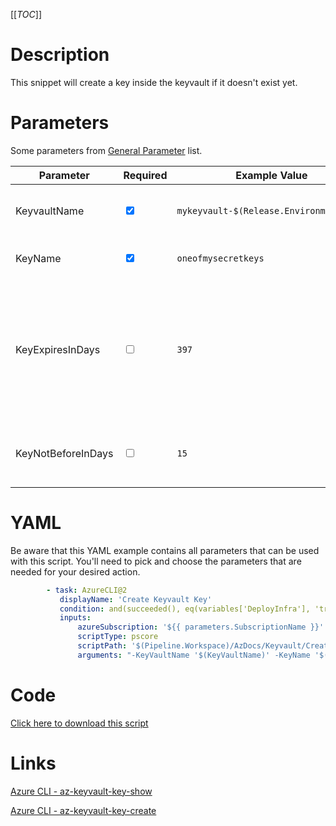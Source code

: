 [[_TOC_]]

# Description

This snippet will create a key inside the keyvault if it doesn't exist yet.

# Parameters

Some parameters from [General Parameter](/Azure/Azure-CLI-Snippets) list.

| Parameter          | Required                        | Example Value                           | Description                                                                                                 |
| ------------------ | ------------------------------- | --------------------------------------- | ----------------------------------------------------------------------------------------------------------- |
| KeyvaultName       | <input type="checkbox" checked> | `mykeyvault-$(Release.EnvironmentName)` | This is the keyvault name to use.                                                                           |
| KeyName            | <input type="checkbox" checked> | `oneofmysecretkeys`                     | This is the keyname to use.                                                                                 |
| KeyExpiresInDays   | <input type="checkbox">         | `397`                                   | This is the amount of days before the key will expire. Defauls to 397 and should be equal or less than 397. |
| KeyNotBeforeInDays | <input type="checkbox">         | `15`                                    | This is the amount of days before the key will be active.                                                   |

# YAML

Be aware that this YAML example contains all parameters that can be used with this script. You'll need to pick and choose the parameters that are needed for your desired action.

```yaml
        - task: AzureCLI@2
           displayName: 'Create Keyvault Key'
           condition: and(succeeded(), eq(variables['DeployInfra'], 'true'))
           inputs:
               azureSubscription: '${{ parameters.SubscriptionName }}'
               scriptType: pscore
               scriptPath: '$(Pipeline.Workspace)/AzDocs/Keyvault/Create-Keyvault-Key.ps1'
               arguments: "-KeyVaultName '$(KeyVaultName)' -KeyName '$(KeyName)' -KeyExpiresInDays '$(KeyExpiresInDays)' -KeyNotBeforeInDays '$(KeyNotBeforeInDays)'"
```

# Code

[Click here to download this script](../../../../src/Keyvault/Create-Keyvault-Key.ps1)

# Links

[Azure CLI - az-keyvault-key-show](https://docs.microsoft.com/en-us/cli/azure/keyvault/key?view=azure-cli-latest#az-keyvault-key-show)

[Azure CLI - az-keyvault-key-create](https://docs.microsoft.com/en-us/cli/azure/keyvault/key?view=azure-cli-latest#az-keyvault-key-create)
